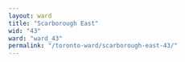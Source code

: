 ```yaml
---
layout: ward
title: "Scarborough East"
wid: "43"
ward: "ward_43"
permalink: "/toronto-ward/scarborough-east-43/"
---
```

